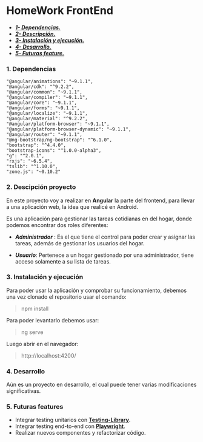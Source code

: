 # HomeWork FrontEnd

* [***1- Dependencias.***](#dependencias)
* [***2- Descripción.***](#descripcion)
* [***3- Instalación y ejecución.***](#instalacion)
* [***4- Desarrollo.***](#desarrollo)
* [***5- Futuras feature.***](#features)





<div id="dependencias"/>

### 1. Dependencias

> 
    "@angular/animations": "~9.1.1",
    "@angular/cdk": "^9.2.2",
    "@angular/common": "~9.1.1",
    "@angular/compiler": "~9.1.1",
    "@angular/core": "~9.1.1",
    "@angular/forms": "~9.1.1",
    "@angular/localize": "~9.1.1",
    "@angular/material": "^9.2.2",
    "@angular/platform-browser": "~9.1.1",
    "@angular/platform-browser-dynamic": "~9.1.1",
    "@angular/router": "~9.1.1",
    "@ng-bootstrap/ng-bootstrap": "^6.1.0",
    "bootstrap": "^4.4.0",
    "bootstrap-icons": "^1.0.0-alpha3",
    "g": "^2.0.1",
    "rxjs": "~6.5.4",
    "tslib": "^1.10.0",
    "zone.js": "~0.10.2"



<div id="descripcion"/>

### 2. Descipción proyecto

En este proyecto voy a realizar en **Angular** la parte del frontend, para llevar a una aplicación web, la idea que realicé en Android.

Es una aplicación para gestionar las tareas cotidianas en del hogar, donde podemos encontrar dos roles diferentes:

* ***Administrador*** :
    Es el que tiene el control para poder crear y asignar las tareas, además de gestionar los usuarios del hogar.
    
* ***Usuario***:
    Pertenece a un hogar gestionado por una administrador, tiene acceso solamente a su lista de tareas.


<div id="instalacion"/>

### 3. Instalación y ejecución

Para poder usar la aplicación y comprobar su funcionamiento, debemos una vez clonado el repositorio usar el comando:

> npm install

Para poder levantarlo debemos usar:
> ng serve

Luego abrir en el navegador:

> http://localhost:4200/

<div id="desarrollo"/>

### 4. Desarrollo

Aún es un proyecto en desarrollo, el cual puede tener varias modificaciones significativas.

<div id="features"/>

### 5. Futuras features

* Integrar testing unitarios con [**Testing-Library**](https://testing-library.com/docs/angular-testing-library/intro).
* Integrar testing end-to-end con [**Playwright**](https://playwright.dev/docs/intro).
* Realizar nuevos componentes y refactorizar código.

